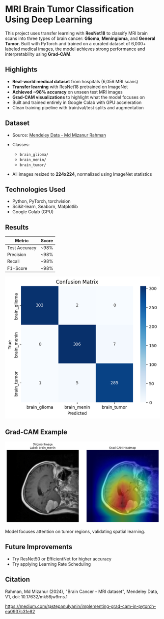 # MRI Brain Tumor Classification Using Deep Learning

This project uses transfer learning with **ResNet18** to classify MRI brain scans into three types of brain cancer: **Glioma**, **Meningioma**, and **General Tumor**. Built with PyTorch and trained on a curated dataset of 6,000+ labeled medical images, the model achieves strong performance and interpretability using **Grad-CAM**.

## Highlights

* **Real-world medical dataset** from hospitals (6,056 MRI scans)
* **Transfer learning** with ResNet18 pretrained on ImageNet
* **Achieved \~98% accuracy** on unseen test MRI images
* **Grad-CAM visualizations** to highlight what the model focuses on
* Built and trained entirely in Google Colab with GPU acceleration
* Clean training pipeline with train/val/test splits and augmentation

## Dataset

* Source: [Mendeley Data - Md Mizanur Rahman](https://doi.org/10.17632/mk56jw9rns.1)
* Classes:

  * `brain_glioma/`
  * `brain_menin/`
  * `brain_tumor/`
* All images resized to **224x224**, normalized using ImageNet statistics

## Technologies Used

* Python, PyTorch, torchvision
* Scikit-learn, Seaborn, Matplotlib
* Google Colab (GPU)

## Results

| Metric        | Score |
| ------------- | ----- |
| Test Accuracy | \~98% |
| Precision     | \~98% |
| Recall        | \~98% |
| F1-Score      | \~98% |

![cMatrix](images/cMatrix.png)

## Grad-CAM Example

![GradCAM](images/gradcam_example.png)

Model focuses attention on tumor regions, validating spatial learning.

## Future Improvements

* Try ResNet50 or EfficientNet for higher accuracy
* Try applying Learning Rate Scheduling

## Citation

Rahman, Md Mizanur (2024), "Brain Cancer - MRI dataset", Mendeley Data, V1, doi: 10.17632/mk56jw9rns.1

https://medium.com/@stepanulyanin/implementing-grad-cam-in-pytorch-ea0937c31e82
